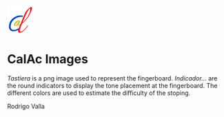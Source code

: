 ![Icon](https://github.com/rvalla/CalAc/blob/master/assets/img/icon_64.png)

# CalAc Images

*Tastiera* is a png image used to represent the fingerboard.
*Indicador...* are the round indicators to display the tone placement at the fingerboard.
The different colors are used to estimate the difficulty of the stoping.

Rodrigo Valla